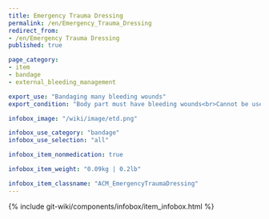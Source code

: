 ```yaml
---
title: Emergency Trauma Dressing
permalink: /en/Emergency_Trauma_Dressing
redirect_from:
- /en/Emergency Trauma Dressing
published: true

page_category:
- item
- bandage
- external_bleeding_management

export_use: "Bandaging many bleeding wounds"
export_condition: "Body part must have bleeding wounds<br>Cannot be used to self-treat"

infobox_image: "/wiki/image/etd.png"

infobox_use_category: "bandage"
infobox_use_selection: "all"

infobox_item_nonmedication: true

infobox_item_weight: "0.09kg | 0.2lb"

infobox_item_classname: "ACM_EmergencyTraumaDressing"
---
```


{% include git-wiki/components/infobox/item_infobox.html %}